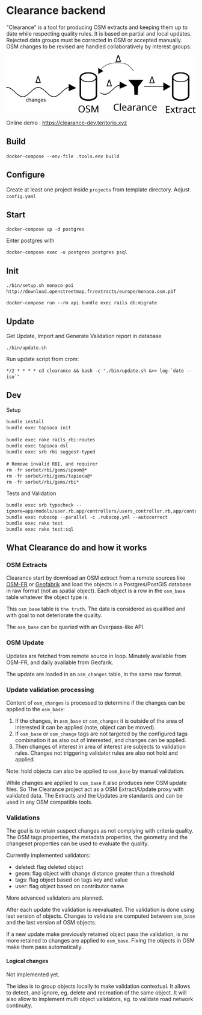# Clearance backend

"Clearance" is a tool for producing OSM extracts and keeping them up to date while respecting quality rules. It is based on partial and local updates. Rejected data groups must be corrected in OSM or accepted manually. OSM changes to be revised are handled collaboratively by interest groups.

![](https://raw.githubusercontent.com/teritorio/clearance-frontend/master/public/Clearance-process.svg)

Online demo : https://clearance-dev.teritorio.xyz

## Build
```
docker-compose --env-file .tools.env build
```

## Configure

Create at least one project inside `projects` from template directory.
Adjust `config.yaml`

## Start
```
docker-compose up -d postgres
```

Enter postgres with
```
docker-compose exec -u postgres postgres psql
```

## Init

```
./bin/setup.sh monaco-poi http://download.openstreetmap.fr/extracts/europe/monaco.osm.pbf
```

```
docker-compose run --rm api bundle exec rails db:migrate
```

## Update

Get Update, Import and Generate Validation report in database
```
./bin/update.sh
```

Run update script from crom:
```
*/2 * * * * cd clearance && bash -c "./bin/update.sh &>> log-`date --iso`"
```

## Dev

Setup
```
bundle install
bundle exec tapioca init

bundle exec rake rails_rbi:routes
bundle exec tapioca dsl
bundle exec srb rbi suggest-typed

# Remove invalid RBI, and requirer
rm -fr sorbet/rbi/gems/spoom@*
rm -fr sorbet/rbi/gems/tapioca@*
rm -fr sorbet/rbi/gems/rbi*
```

Tests and Validation
```
bundle exec srb typecheck --ignore=app/models/user.rb,app/controllers/users_controller.rb,app/controllers/users/omniauth_callbacks_controller.rb
bundle exec rubocop --parallel -c .rubocop.yml --autocorrect
bundle exec rake test
bundle exec rake test:sql
```

## What Clearance do and how it works

### OSM Extracts
Clearance start by download an OSM extract from a remote sources like [OSM-FR](download.openstreetmap.fr/) or [Geofabrik](http://download.geofabrik.de/) and load the objects in a Postgres/PostGIS database in raw format (not as spatial object). Each object is a row in the `osm_base` table whatever the object type is.

This `osm_base` table is `the truth`. The data is considered as qualified and with goal to not deteriorate the quality.

The `osm_base` can be queried with an Overpass-like API.

### OSM Update

Updates are fetched from remote source in loop. Minutely available from OSM-FR, and daily available from Geofarik.

The update are loaded in an `osm_changes` table, in the same raw format.

### Update validation processing

Content of `osm_changes` is processed to determine if the changes can be applied to the `osm_base`:
1. If the changes, in `osm_base` or `osm_changes` it is outside of the area of interested it can be applied (note, object can be moved).
2. If `osm_base` or `osm_change` tags are not targeted by the configured tags combination it as also out of interested, and changes can be applied.
3. Then changes of interest in area of interest are subjects to validation rules. Changes not triggering validator rules are also not hold and applied.

Note: hold objects can also be applied to `osm_base` by manual validation.

While changes are applied to `osm_base` it also produces new OSM update files. So The Clearance project act as a OSM Extract/Update proxy with validated data. The Extracts and the Updates are standards and can be used in any OSM compatible tools.

### Validations

The goal is to retain suspect changes as not complying with criteria quality.
The OSM tags properties, the metadata properties, the geometry and the changeset properties can be used to evaluate the quality.

Currently implemented validators:
- deleted: flag deleted object
- geom: flag object with change distance greater than a threshold
- tags: flag object based on tags key and value
- user: flag object based on contributor name

More advanced validators are planned.

After each update the validation is reevaluated. The validation is done using last version of objects. Changes to validate are computed between `osm_base` and the last version of OSM objects.

If a new update make previously retained object pass the validation, is no more retained to changes are applied to `osm_base`. Fixing the objects in OSM make them pass automatically.

#### Logical changes

Not implemented yet.

The idea is to group objects locally to make validation contextual. It allows to detect, and ignore, eg. delete and recreation of the same object. It will also allow to implement multi object validators, eg. to validate road network continuity.
